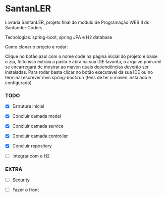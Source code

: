 # SantanLER
Livraria SantanLER, projeto final do modulo de Programação WEB II do Santander Coders


Tecnologias: spring-boot, spring JPA e H2 database


Como clonar o projeto e rodar: 

Clique no botão azul com o nome code na pagina inicial do projeto e baixe o zip, feito isso extraia a pasta e abra na sua IDE favorita, o arquivo pom.xml se encarregará de mostrar ao maven quais dependências deverão ser instaladas. Para rodar basta clicar no botão executavel da sua IDE ou no terminal escrever mvn spring-boot:run (tens de ter o maven instalado e configurado)




<h3>TODO</h3>

- [x] Estrutura inicial
- [x] Concluir camada model
- [X] Concluir camada service
- [X] Concluir camada controller
- [X] Concluir repository
- [ ] Integrar com o H2


<h3>EXTRA</h3>

- [ ] Security
- [ ] Fazer o front


